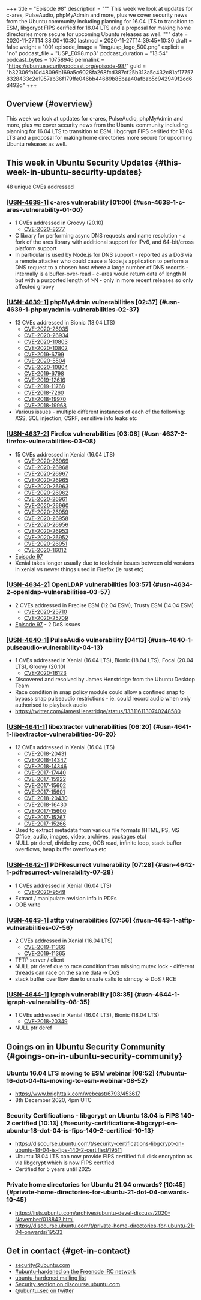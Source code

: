 +++
title = "Episode 98"
description = """
  This week we look at updates for c-ares, PulseAudio, phpMyAdmin and more,
  plus we cover security news from the Ubuntu community including planning
  for 16.04 LTS to transition to ESM, libgcrypt FIPS cerified for 18.04 LTS
  and a proposal for making home directories more secure for upcoming Ubuntu
  releases as well.
  """
date = 2020-11-27T14:38:00+10:30
lastmod = 2020-11-27T14:39:45+10:30
draft = false
weight = 1001
episode_image = "img/usp_logo_500.png"
explicit = "no"
podcast_file = "USP_E098.mp3"
podcast_duration = "13:54"
podcast_bytes = 10758946
permalink = "https://ubuntusecuritypodcast.org/episode-98/"
guid = "b32306fb10d48096b169a5c6028fa268fcd387cf25b313a5c432c81af177578328433c2e1957ab36f179ffe046bb44689b85baa40afbab5c942949f2cd6d492d"
+++

## Overview {#overview}

This week we look at updates for c-ares, PulseAudio, phpMyAdmin and more,
plus we cover security news from the Ubuntu community including planning
for 16.04 LTS to transition to ESM, libgcrypt FIPS cerified for 18.04 LTS
and a proposal for making home directories more secure for upcoming Ubuntu
releases as well.


## This week in Ubuntu Security Updates {#this-week-in-ubuntu-security-updates}

48 unique CVEs addressed


### [[USN-4638-1](https://ubuntu.com/security/notices/USN-4638-1)] c-ares vulnerability [01:00] {#usn-4638-1-c-ares-vulnerability-01-00}

-   1 CVEs addressed in Groovy (20.10)
    -   [CVE-2020-8277](https://ubuntu.com/security/CVE-2020-8277) <!-- medium -->
-   C library for performing async DNS requests and name resolution - a fork
    of the ares library with additional support for IPv6, and 64-bit/cross
    platform support
-   In particular is used by Node.js for DNS support - reported as a DoS via
    a remote attacker who could cause a Node.js application to perform a DNS
    request to a chosen host where a large number of DNS records - internally
    is a buffer-over-read - c-ares would return data of length N but with a
    purported length of >N - only in more recent releases so only affected
    groovy


### [[USN-4639-1](https://ubuntu.com/security/notices/USN-4639-1)] phpMyAdmin vulnerabilities [02:37] {#usn-4639-1-phpmyadmin-vulnerabilities-02-37}

-   13 CVEs addressed in Bionic (18.04 LTS)
    -   [CVE-2020-26935](https://ubuntu.com/security/CVE-2020-26935) <!-- medium -->
    -   [CVE-2020-26934](https://ubuntu.com/security/CVE-2020-26934) <!-- medium -->
    -   [CVE-2020-10803](https://ubuntu.com/security/CVE-2020-10803) <!-- medium -->
    -   [CVE-2020-10802](https://ubuntu.com/security/CVE-2020-10802) <!-- medium -->
    -   [CVE-2019-6799](https://ubuntu.com/security/CVE-2019-6799) <!-- medium -->
    -   [CVE-2020-5504](https://ubuntu.com/security/CVE-2020-5504) <!-- medium -->
    -   [CVE-2020-10804](https://ubuntu.com/security/CVE-2020-10804) <!-- medium -->
    -   [CVE-2019-6798](https://ubuntu.com/security/CVE-2019-6798) <!-- medium -->
    -   [CVE-2019-12616](https://ubuntu.com/security/CVE-2019-12616) <!-- medium -->
    -   [CVE-2019-11768](https://ubuntu.com/security/CVE-2019-11768) <!-- medium -->
    -   [CVE-2018-7260](https://ubuntu.com/security/CVE-2018-7260) <!-- medium -->
    -   [CVE-2018-19970](https://ubuntu.com/security/CVE-2018-19970) <!-- medium -->
    -   [CVE-2018-19968](https://ubuntu.com/security/CVE-2018-19968) <!-- medium -->
-   Various issues - multiple different instances of each of the following:
    XSS, SQL injection, CSRF, sensitive info leaks etc


### [[USN-4637-2](https://ubuntu.com/security/notices/USN-4637-2)] Firefox vulnerabilities [03:08] {#usn-4637-2-firefox-vulnerabilities-03-08}

-   15 CVEs addressed in Xenial (16.04 LTS)
    -   [CVE-2020-26969](https://ubuntu.com/security/CVE-2020-26969) <!-- medium -->
    -   [CVE-2020-26968](https://ubuntu.com/security/CVE-2020-26968) <!-- medium -->
    -   [CVE-2020-26967](https://ubuntu.com/security/CVE-2020-26967) <!-- low -->
    -   [CVE-2020-26965](https://ubuntu.com/security/CVE-2020-26965) <!-- low -->
    -   [CVE-2020-26963](https://ubuntu.com/security/CVE-2020-26963) <!-- low -->
    -   [CVE-2020-26962](https://ubuntu.com/security/CVE-2020-26962) <!-- low -->
    -   [CVE-2020-26961](https://ubuntu.com/security/CVE-2020-26961) <!-- medium -->
    -   [CVE-2020-26960](https://ubuntu.com/security/CVE-2020-26960) <!-- medium -->
    -   [CVE-2020-26959](https://ubuntu.com/security/CVE-2020-26959) <!-- medium -->
    -   [CVE-2020-26958](https://ubuntu.com/security/CVE-2020-26958) <!-- medium -->
    -   [CVE-2020-26956](https://ubuntu.com/security/CVE-2020-26956) <!-- medium -->
    -   [CVE-2020-26953](https://ubuntu.com/security/CVE-2020-26953) <!-- medium -->
    -   [CVE-2020-26952](https://ubuntu.com/security/CVE-2020-26952) <!-- medium -->
    -   [CVE-2020-26951](https://ubuntu.com/security/CVE-2020-26951) <!-- medium -->
    -   [CVE-2020-16012](https://ubuntu.com/security/CVE-2020-16012) <!-- medium -->
-   [Episode 97](https://ubuntusecuritypodcast.org/episode-97/)
-   Xenial takes longer usually due to toolchain issues between old versions
    in xenial vs newer things used in Firefox (ie rust etc)


### [[USN-4634-2](https://ubuntu.com/security/notices/USN-4634-2)] OpenLDAP vulnerabilities [03:57] {#usn-4634-2-openldap-vulnerabilities-03-57}

-   2 CVEs addressed in Precise ESM (12.04 ESM), Trusty ESM (14.04 ESM)
    -   [CVE-2020-25710](https://ubuntu.com/security/CVE-2020-25710) <!-- medium -->
    -   [CVE-2020-25709](https://ubuntu.com/security/CVE-2020-25709) <!-- medium -->
-   [Episode 97](https://ubuntusecuritypodcast.org/episode-97/) - 2 DoS issues


### [[USN-4640-1](https://ubuntu.com/security/notices/USN-4640-1)] PulseAudio vulnerability [04:13] {#usn-4640-1-pulseaudio-vulnerability-04-13}

-   1 CVEs addressed in Xenial (16.04 LTS), Bionic (18.04 LTS), Focal (20.04 LTS), Groovy (20.10)
    -   [CVE-2020-16123](https://ubuntu.com/security/CVE-2020-16123) <!-- medium -->
-   Discovered and resolved by James Henstridge from the Ubuntu Desktop Team
-   Race condition in snap policy module could allow a confined snap to
    bypass snap pulseaudio restrictions - ie. could record audio when only
    authorised to playback audio
-   <https://twitter.com/JamesHenstridge/status/1331161130740248580>


### [[USN-4641-1](https://ubuntu.com/security/notices/USN-4641-1)] libextractor vulnerabilities [06:20] {#usn-4641-1-libextractor-vulnerabilities-06-20}

-   12 CVEs addressed in Xenial (16.04 LTS)
    -   [CVE-2018-20431](https://ubuntu.com/security/CVE-2018-20431) <!-- medium -->
    -   [CVE-2018-14347](https://ubuntu.com/security/CVE-2018-14347) <!-- medium -->
    -   [CVE-2018-14346](https://ubuntu.com/security/CVE-2018-14346) <!-- medium -->
    -   [CVE-2017-17440](https://ubuntu.com/security/CVE-2017-17440) <!-- medium -->
    -   [CVE-2017-15922](https://ubuntu.com/security/CVE-2017-15922) <!-- low -->
    -   [CVE-2017-15602](https://ubuntu.com/security/CVE-2017-15602) <!-- low -->
    -   [CVE-2017-15601](https://ubuntu.com/security/CVE-2017-15601) <!-- medium -->
    -   [CVE-2018-20430](https://ubuntu.com/security/CVE-2018-20430) <!-- medium -->
    -   [CVE-2018-16430](https://ubuntu.com/security/CVE-2018-16430) <!-- medium -->
    -   [CVE-2017-15600](https://ubuntu.com/security/CVE-2017-15600) <!-- medium -->
    -   [CVE-2017-15267](https://ubuntu.com/security/CVE-2017-15267) <!-- medium -->
    -   [CVE-2017-15266](https://ubuntu.com/security/CVE-2017-15266) <!-- medium -->
-   Used to extract metadata from various file formats (HTML, PS, MS Office,
    audio, images, video, archives, packages etc)
-   NULL ptr deref, divide by zero, OOB read, infinite loop, stack buffer
    overflows, heap buffer overflows etc


### [[USN-4642-1](https://ubuntu.com/security/notices/USN-4642-1)] PDFResurrect vulnerability [07:28] {#usn-4642-1-pdfresurrect-vulnerability-07-28}

-   1 CVEs addressed in Xenial (16.04 LTS)
    -   [CVE-2020-9549](https://ubuntu.com/security/CVE-2020-9549) <!-- medium -->
-   Extract / manipulate revision info in PDFs
-   OOB write


### [[USN-4643-1](https://ubuntu.com/security/notices/USN-4643-1)] atftp vulnerabilities [07:56] {#usn-4643-1-atftp-vulnerabilities-07-56}

-   2 CVEs addressed in Xenial (16.04 LTS)
    -   [CVE-2019-11366](https://ubuntu.com/security/CVE-2019-11366) <!-- medium -->
    -   [CVE-2019-11365](https://ubuntu.com/security/CVE-2019-11365) <!-- medium -->
-   TFTP server / client
-   NULL ptr deref due to race condition from missing mutex lock - different
    threads can race on the same data -> DoS
-   stack buffer overflow due to unsafe calls to strncpy -> DoS / RCE


### [[USN-4644-1](https://ubuntu.com/security/notices/USN-4644-1)] igraph vulnerability [08:35] {#usn-4644-1-igraph-vulnerability-08-35}

-   1 CVEs addressed in Xenial (16.04 LTS), Bionic (18.04 LTS)
    -   [CVE-2018-20349](https://ubuntu.com/security/CVE-2018-20349) <!-- medium -->
-   NULL ptr deref


## Goings on in Ubuntu Security Community {#goings-on-in-ubuntu-security-community}


### Ubuntu 16.04 LTS moving to ESM webinar [08:52] {#ubuntu-16-dot-04-lts-moving-to-esm-webinar-08-52}

-   <https://www.brighttalk.com/webcast/6793/453617>
-   8th December 2020, 4pm UTC


### Security Certifications - libgcrypt on Ubuntu 18.04 is FIPS 140-2 certified [10:13] {#security-certifications-libgcrypt-on-ubuntu-18-dot-04-is-fips-140-2-certified-10-13}

-   <https://discourse.ubuntu.com/t/security-certifications-libgcrypt-on-ubuntu-18-04-is-fips-140-2-certified/19511>
-   Ubuntu 18.04 LTS can now provide FIPS certified full disk encryption as via libgcrypt which is now FIPS certified
-   Certified for 5 years until 2025


### Private home directories for Ubuntu 21.04 onwards? [10:45] {#private-home-directories-for-ubuntu-21-dot-04-onwards-10-45}

-   <https://lists.ubuntu.com/archives/ubuntu-devel-discuss/2020-November/018842.html>
-   <https://discourse.ubuntu.com/t/private-home-directories-for-ubuntu-21-04-onwards/19533>


## Get in contact {#get-in-contact}

-   [security@ubuntu.com](mailto:security@ubuntu.com)
-   [#ubuntu-hardened on the Freenode IRC network](http://webchat.freenode.net/#ubuntu-hardened)
-   [ubuntu-hardened mailing list](https://lists.ubuntu.com/mailman/listinfo/ubuntu-hardened)
-   [Security section on discourse.ubuntu.com](https://discourse.ubuntu.com/c/security)
-   [@ubuntu\_sec on twitter](https://twitter.com/ubuntu%5Fsec)
